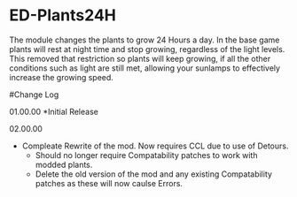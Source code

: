 # ED-Plants24H
The module changes the plants to grow 24 Hours a day. In the base game plants will rest at night time and stop growing, regardless of the light levels. This removed that restriction so plants will keep growing, if all the other conditions such as light are still met, allowing your sunlamps to effectively increase the growing speed.

#Change Log

01.00.00
*Initial Release

02.00.00
* Compleate Rewrite of the mod. Now requires CCL due to use of Detours.
  * Should no longer require Compatability patches to work with modded plants. 
  * Delete the old version of the mod and any existing Compatability patches as these will now caulse Errors.